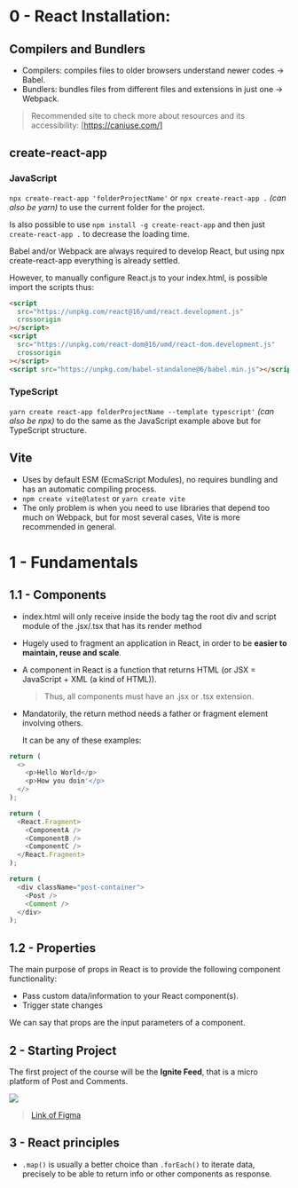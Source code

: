 # 0 - React Installation:

## Compilers and Bundlers

- Compilers: compiles files to older browsers understand newer codes -> Babel.
- Bundlers: bundles files from different files and extensions in just one -> Webpack.

> Recommended site to check more about resources and its accessibility: [https://caniuse.com/]

## create-react-app

### JavaScript

`npx create-react-app 'folderProjectName'` or `npx create-react-app .` _(can also be yarn)_ to use the current folder for the project.

Is also possible to use `npm install -g create-react-app` and then just `create-react-app .` to decrease the loading time.

Babel and/or Webpack are always required to develop React, but using npx create-react-app everything is already settled.

However, to manually configure React.js to your index.html, is possible import the scripts thus:

```html
<script
  src="https://unpkg.com/react@16/umd/react.development.js"
  crossorigin
></script>
<script
  src="https://unpkg.com/react-dom@16/umd/react-dom.development.js"
  crossorigin
></script>
<script src="https://unpkg.com/babel-standalone@6/babel.min.js"></script>
```

### TypeScript

`yarn create react-app folderProjectName --template typescript'` _(can also be npx)_ to do the same as the JavaScript example above but for TypeScript structure.

## Vite

- Uses by default ESM (EcmaScript Modules), no requires bundling and has an automatic compiling process.
- `npm create vite@latest` or `yarn create vite`
- The only problem is when you need to use libraries that depend too much on Webpack, but for most several cases, Vite is more recommended in general.

# 1 - Fundamentals

## 1.1 - Components

- index.html will only receive inside the body tag the root div and script module of the .jsx/.tsx that has its render method
- Hugely used to fragment an application in React, in order to be **easier to maintain, reuse and scale**.
- A component in React is a function that returns HTML (or JSX = JavaScript + XML (a kind of HTML)).
  > Thus, all components must have an .jsx or .tsx extension.
- Mandatorily, the return method needs a father or fragment element involving others.

  It can be any of these examples:

```javascript
return (
  <>
    <p>Hello World</p>
    <p>How you doin'</p>
  </>
);
```

```javascript
return (
  <React.Fragment>
    <ComponentA />
    <ComponentB />
    <ComponentC />
  </React.Fragment>
);
```

```javascript
return (
  <div className="post-container">
    <Post />
    <Comment />
  </div>
);
```

## 1.2 - Properties

The main purpose of props in React is to provide the following component functionality:

- Pass custom data/information to your React component(s).
- Trigger state changes

We can say that props are the input parameters of a component.

<!-- I SHOULD PUT SOME EXAMPLE HERE -->

## 2 - Starting Project

The first project of the course will be the **Ignite Feed**, that is a micro platform of Post and Comments.

![](https://i.imgur.com/EpTVGiP.png)

> [Link of Figma](https://www.figma.com/community/file/1113573231685349036)

<!-- GIVE INFO ABOUT CSS MODULES -->

## 3 - React principles

- `.map()` is usually a better choice than `.forEach()` to iterate data, precisely to be able to return info or other components as response.
